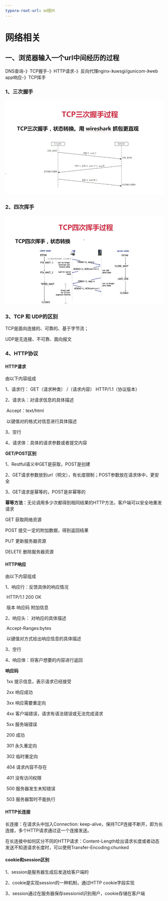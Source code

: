 ```yaml
---
typora-root-url: md图片
---
```


# 网络相关

## 一、浏览器输入一个url中间经历的过程

DNS查询-》TCP握手-》HTTP请求-》反向代理nginx-》uwsgi/gunicom-》web app响应-》TCP挥手

### 1、三次握手

![image-20210802231947806](/../网络编程相关.assets/image-20210802231947806.png)

### 2、四次挥手

![image-20210802232435970](/../网络编程相关.assets/image-20210802232435970.png)

### 3、TCP 和 UDP的区别

TCP是面向连接的、可靠的、基于字节流；

UDP是无连接、不可靠、面向报文

### 4、HTTP协议

#### **HTTP请求**

由以下内容组成

1、请求行： GET（请求种类） /（请求内容） HTTP/1.1（协议版本）

2、请求头：对请求信息的具体描述

​    Accept：text/html

​    以键值对的格式对信息进行具体描述

3、空行

4、请求体：具体的请求参数或者提交内容

**GET/POST区别**

1、Restful语义中GET是获取，POST是创建

2、GET请求参数放到url（明文），有长度限制；POST参数放在请求体中，更安全

3、GET请求是幂等的，POST是非幂等的

**幂等方法**：无论调用多少次都得到相同结果的HTTP方法，客户端可以安全地重发请求

GET          获取网络资源

POST       提交一定的附加数据，得到返回结果

PUT         更新服务器资源

DELETE   删除服务器资源

#### **HTTP响应**

由以下内容组成

1、响应行：反馈具体的响应情况

​	HTTP/1.1   200   OK

​	版本    响应码  附加信息

2、响应头： 对响应的具体描述

​	Accept-Ranges:bytes

​	以键值对方式给出响应信息的具体描述

3、空行

4、响应体：将客户想要的内容进行返回

**响应码**

​	 1xx  提示信息，表示请求已经接受

​     2xx  响应成功

​     3xx  响应需要重定向

​     4xx  客户端错误，请求有语法错误或无法完成请求

​     5xx  服务端错误

​     200  成功

​	 301 永久重定向

​	 302 临时重定向

​     404  请求内容不存在

​     401  没有访问权限

​     500  服务器发生未知错误

​     503  服务器暂时不能执行

#### **HTTP长连接**

长连接：在请求头中加入Connection: keep-alive，保持TCP连接不断开，即为长连接，多个HTTP请求通过这一个连接发送。

在长连接中如何区分不同的HTTP请求：Content-Length给出请求长度或者动态发送不知道请求长度时，可以使用Transfer-Encoding:chunked

#### **cookie和session区别**

1、session是服务器生成后发送给客户端的

2、cookie是实现session的一种机制，通过HTTP cookie字段实现

3、session通过在服务器保存sessionid识别用户，cookie存储在客户端



## 